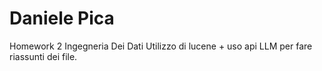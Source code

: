 # Daniele Pica

Homework 2 Ingegneria Dei Dati 
Utilizzo di lucene + uso api LLM per fare riassunti dei file.